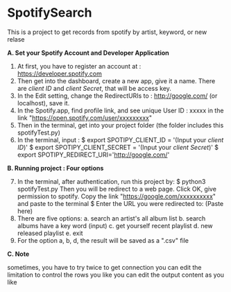 # SpotifySearch
This is a project to get records from spotify by artist, keyword, or new relase

**A. Set your Spotify Account and Developer Application**

1. At first, you have to register an account at : https://developer.spotify.com
2. Then get into the dashboard, create a new app, give it a name. There are *client ID* and *client Secret*, that will be access key.
3. In the Edit setting, change the RedirectURIs to : http://google.com/ (or localhost), save it.
4. In the Spotify.app, find profile link, and see unique User ID : xxxxx in the link "https://open.spotify.com/user/xxxxxxxxx"
5. Then in the terminal, get into your project folder (the folder includes this spotifyTest.py)
6. In the terminal, input :
        $ export SPOTIPY_CLIENT_ID = '(Input your *client ID*)'
        $ export SPOTIPY_CLIENT_SECRET = '(Input your *client Secret*)'
        $ export SPOTIPY_REDIRECT_URI='http://google.com/'

**B. Running project : Four options**

7. In the terminal, after authentication, run this project by:
        $ python3 spotifyTest.py
   Then you will be redirect to a web page.
   Click OK, give permission to spotify.
   Copy the link "https://google.com/xxxxxxxxxx" and paste to the terminal
        $ Enter the URL you were redirected to: (Paste here)
8. There are five options:
    a. search an artist's all album list
    b. search albums have a key word (input)
    c. get yourself recent playlist
    d. new released playlist
    e. exit 
9. For the option a, b, d, the result will be saved as a ".csv" file

**C. Note**

sometimes, you have to try twice to get connection
you can edit the limitation to control the rows you like
you can edit the output content as you like
